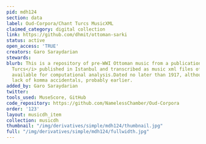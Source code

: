 ```yaml
---
pid: mdh124
section: data
label: Oud-Corpora/Chant Turcs MusicXML
claimed_category: digital collection
link: https://github.com/dhmit/ottoman-sarki
status: active
open_access: 'TRUE'
creators: Garo Saraydarian
stewards:
blurb: This is a repository of pre-WWI Ottoman music from a publication entitled <i>Chants
  Turcs</i> published in Istanbul and transcribed as music xml files of all the music
  available for computational analysis.Dated no later than 1917, although due to the
  lack of komma accidentals, probably earlier.
added_by: Garo Saraydarian
twitter:
tools_used: MuseScore, GitHub
code_repository: https://github.com/NamelessChamber/Oud-Corpora
order: '123'
layout: musicdh_item
collection: musicdh
thumbnail: "/img/derivatives/simple/mdh124/thumbnail.jpg"
full: "/img/derivatives/simple/mdh124/fullwidth.jpg"
---
```

